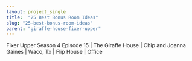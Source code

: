 ```yaml
---
layout: project_single
title:  "25 Best Bonus Room Ideas"
slug: "25-best-bonus-room-ideas"
parent: "giraffe-house-fixer-upper"
---
```

Fixer Upper Season 4 Episode 15 | The Giraffe House | Chip and Joanna Gaines | Waco, Tx | Flip House | Office